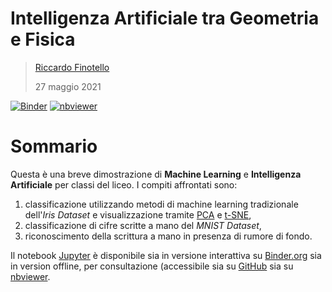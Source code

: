 # Intelligenza Artificiale tra Geometria e Fisica

> [Riccardo Finotello](mailto:riccardo.finotello@gmail.com)
>
> 27 maggio 2021

[![Binder](https://mybinder.org/badge_logo.svg)](https://mybinder.org/v2/gh/thesfinox/demo-liceo/HEAD?filepath=demo_20210527.ipynb)
[![nbviewer](https://img.shields.io/badge/jupyter_notebooks-nbviewer-purple.svg?style=flat-square)](https://nbviewer.jupyter.org/github/thesfinox/demo-liceo/blob/master/demo_20210527.ipynb)

# Sommario

Questa è una breve dimostrazione di **Machine Learning** e **Intelligenza Artificiale** per classi del liceo.
I compiti affrontati sono:

1. classificazione utilizzando metodi di machine learning tradizionale dell'*Iris Dataset* e visualizzazione tramite [PCA](https://en.wikipedia.org/wiki/Principal_component_analysis) e [t-SNE](https://en.wikipedia.org/wiki/T-distributed_stochastic_neighbor_embedding),
2. classificazione di cifre scritte a mano del *MNIST Dataset*,
3. riconoscimento della scrittura a mano in presenza di rumore di fondo.

Il notebook [Jupyter](https://jupyter.org/) è disponibile sia in versione interattiva su [Binder.org](https://mybinder.org/v2/gh/thesfinox/demo-liceo/HEAD?filepath=demo_20210527.ipynb) sia in version offline, per consultazione (accessibile sia su [GitHub](https://github.com/thesfinox/demo-liceo/blob/master/demo_20210527.ipynb) sia su [nbviewer](https://nbviewer.jupyter.org/github/thesfinox/demo-liceo/blob/master/demo_20210527.ipynb).

